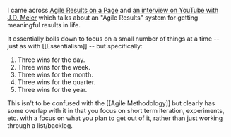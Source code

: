 I came across [Agile Results on a Page](http://jdmeier.com/agile-results-on-a-page/) and [an interview on YouTube with J.D. Meier](https://www.youtube.com/watch?v=j-Fgn9UMAlM) which talks about an "Agile Results" system for getting meaningful results in life.

It essentially boils down to focus on a small number of things at a time -- just as with [[Essentialism]] -- but specifically:

1. Three wins for the day.
2. Three wins for the week.
3. Three wins for the month.
4. Three wins for the quarter.
5. Three wins for the year.

This isn't to be confused with the [[Agile Methodology]] but clearly has some overlap with it in that you focus on short term iteration, experiments, etc. with a focus on what you plan to get out of it, rather than just working through a list/backlog.

